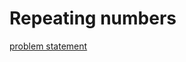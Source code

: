# Repeating numbers
[problem statement](https://codezen.codingninjas.in/practice/463/687/repeating-numbers)